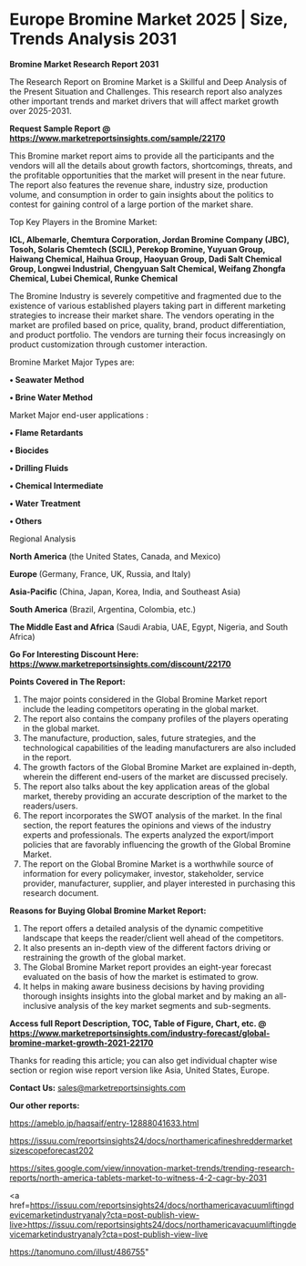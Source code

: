 # Europe Bromine Market 2025 | Size, Trends Analysis 2031

<strong>Bromine Market Research Report 2031</strong>

The Research Report on Bromine Market is a Skillful and Deep Analysis of the Present Situation and Challenges. This research report also analyzes other important trends and market drivers that will affect market growth over 2025-2031.

<strong>Request Sample Report @ <a href=https://www.marketreportsinsights.com/sample/22170>https://www.marketreportsinsights.com/sample/22170</a></strong>

This Bromine market report aims to provide all the participants and the vendors will all the details about growth factors, shortcomings, threats, and the profitable opportunities that the market will present in the near future. The report also features the revenue share, industry size, production volume, and consumption in order to gain insights about the politics to contest for gaining control of a large portion of the market share.

Top Key Players in the Bromine Market:

<strong>ICL, Albemarle, Chemtura Corporation, Jordan Bromine Company (JBC), Tosoh, Solaris Chemtech (SCIL), Perekop Bromine, Yuyuan Group, Haiwang Chemical, Haihua Group, Haoyuan Group, Dadi Salt Chemical Group, Longwei Industrial, Chengyuan Salt Chemical, Weifang Zhongfa Chemical, Lubei Chemical, Runke Chemical</strong>

The Bromine Industry is severely competitive and fragmented due to the existence of various established players taking part in different marketing strategies to increase their market share. The vendors operating in the market are profiled based on price, quality, brand, product differentiation, and product portfolio. The vendors are turning their focus increasingly on product customization through customer interaction.

Bromine Market Major Types are:

<strong>• Seawater Method

• Brine Water Method</strong>

Market Major end-user applications :

<strong>• Flame Retardants

• Biocides

• Drilling Fluids

• Chemical Intermediate

• Water Treatment

• Others</strong>

Regional Analysis

</u><strong><b>North America</b></strong> (the United States, Canada, and Mexico)

<strong><b>Europe </b></strong>(Germany, France, UK, Russia, and Italy)

<strong><b>Asia-Pacific</b></strong> (China, Japan, Korea, India, and Southeast Asia)

<strong><b>South America</b></strong> (Brazil, Argentina, Colombia, etc.)

<strong><b>The Middle East and Africa</b></strong> (Saudi Arabia, UAE, Egypt, Nigeria, and South Africa)

<strong>Go For Interesting Discount Here: <a href=https://www.marketreportsinsights.com/discount/22170>https://www.marketreportsinsights.com/discount/22170</a></strong>

<strong>Points Covered in The Report:</strong>
<ol>
  <li>The major points considered in the Global Bromine Market report include the leading competitors operating in the global market.</li>
  <li>The report also contains the company profiles of the players operating in the global market.</li>
  <li>The manufacture, production, sales, future strategies, and the technological capabilities of the leading manufacturers are also included in the report.</li>
  <li>The growth factors of the Global Bromine Market are explained in-depth, wherein the different end-users of the market are discussed precisely.</li>
  <li>The report also talks about the key application areas of the global market, thereby providing an accurate description of the market to the readers/users.</li>
  <li>The report incorporates the SWOT analysis of the market. In the final section, the report features the opinions and views of the industry experts and professionals. The experts analyzed the export/import policies that are favorably influencing the growth of the Global Bromine Market.</li>
  <li>The report on the Global Bromine Market is a worthwhile source of information for every policymaker, investor, stakeholder, service provider, manufacturer, supplier, and player interested in purchasing this research document.</li>
</ol>
<strong>Reasons for Buying Global Bromine Market Report:</strong>

<ol>
  <li>The report offers a detailed analysis of the dynamic competitive landscape that keeps the reader/client well ahead of the competitors.</li>
  <li>It also presents an in-depth view of the different factors driving or restraining the growth of the global market.</li>
  <li>The Global Bromine Market report provides an eight-year forecast evaluated on the basis of how the market is estimated to grow.</li>
  <li>It helps in making aware business decisions by having providing thorough insights insights into the global market and by making an all-inclusive analysis of the key market segments and sub-segments.</li>
</ol>
<strong>Access full Report Description, TOC, Table of Figure, Chart, etc. @ <a href=https://www.marketreportsinsights.com/industry-forecast/global-bromine-market-growth-2021-22170>https://www.marketreportsinsights.com/industry-forecast/global-bromine-market-growth-2021-22170</a></strong>


Thanks for reading this article; you can also get individual chapter wise section or region wise report version like Asia, United States, Europe.

<strong>Contact Us:</strong>
sales@marketreportsinsights.com

<strong>Our other reports:</strong>

<a href=https://ameblo.jp/haqsaif/entry-12888041633.html>https://ameblo.jp/haqsaif/entry-12888041633.html</a>

<a href=https://issuu.com/reportsinsights24/docs/northamericafineshreddermarketsizescopeforecast202>https://issuu.com/reportsinsights24/docs/northamericafineshreddermarketsizescopeforecast202</a>

<a href=https://sites.google.com/view/innovation-market-trends/trending-research-reports/north-america-tablets-market-to-witness-4-2-cagr-by-2031>https://sites.google.com/view/innovation-market-trends/trending-research-reports/north-america-tablets-market-to-witness-4-2-cagr-by-2031</a>

<a href=https://issuu.com/reportsinsights24/docs/northamericavacuumliftingdevicemarketindustryanaly?cta=post-publish-view-live>https://issuu.com/reportsinsights24/docs/northamericavacuumliftingdevicemarketindustryanaly?cta=post-publish-view-live</a>

<a href=https://tanomuno.com/illust/486755>https://tanomuno.com/illust/486755</a>"
